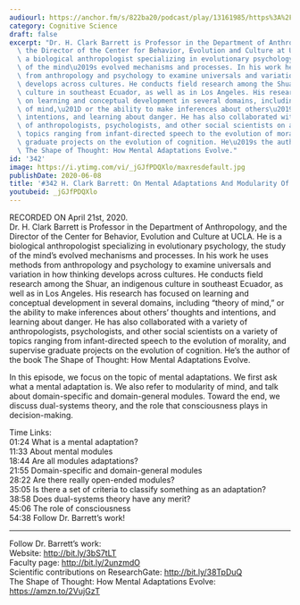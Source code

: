 ```yaml
---
audiourl: https://anchor.fm/s/822ba20/podcast/play/13161985/https%3A%2F%2Fd3ctxlq1ktw2nl.cloudfront.net%2Fproduction%2F2020-4-1%2F69292176-44100-2-96aaa34e0e853.m4a
category: Cognitive Science
draft: false
excerpt: "Dr. H. Clark Barrett is Professor in the Department of Anthropology, and\
  \ the Director of the Center for Behavior, Evolution and Culture at UCLA. He is\
  \ a biological anthropologist specializing in evolutionary psychology, the study\
  \ of the mind\u2019s evolved mechanisms and processes. In his work he uses methods\
  \ from anthropology and psychology to examine universals and variation in how thinking\
  \ develops across cultures. He conducts field research among the Shuar, an indigenous\
  \ culture in southeast Ecuador, as well as in Los Angeles. His research has focused\
  \ on learning and conceptual development in several domains, including \u201Ctheory\
  \ of mind,\u201D or the ability to make inferences about others\u2019 thoughts and\
  \ intentions, and learning about danger. He has also collaborated with a variety\
  \ of anthropologists, psychologists, and other social scientists on a variety of\
  \ topics ranging from infant-directed speech to the evolution of morality, and supervise\
  \ graduate projects on the evolution of cognition. He\u2019s the author of the book\
  \ The Shape of Thought: How Mental Adaptations Evolve."
id: '342'
image: https://i.ytimg.com/vi/_jGJfPDQXlo/maxresdefault.jpg
publishDate: 2020-06-08
title: '#342 H. Clark Barrett: On Mental Adaptations And Modularity Of Mind'
youtubeid: _jGJfPDQXlo
---
```

<div class="timelinks">

RECORDED ON April 21st, 2020.  
Dr. H. Clark Barrett is Professor in the Department of Anthropology, and the Director of the Center for Behavior, Evolution and Culture at UCLA. He is a biological anthropologist specializing in evolutionary psychology, the study of the mind’s evolved mechanisms and processes. In his work he uses methods from anthropology and psychology to examine universals and variation in how thinking develops across cultures. He conducts field research among the Shuar, an indigenous culture in southeast Ecuador, as well as in Los Angeles. His research has focused on learning and conceptual development in several domains, including “theory of mind,” or the ability to make inferences about others’ thoughts and intentions, and learning about danger. He has also collaborated with a variety of anthropologists, psychologists, and other social scientists on a variety of topics ranging from infant-directed speech to the evolution of morality, and supervise graduate projects on the evolution of cognition. He’s the author of the book The Shape of Thought: How Mental Adaptations Evolve.

In this episode, we focus on the topic of mental adaptations. We first ask what a mental adaptation is. We also refer to modularity of mind, and talk about domain-specific and domain-general modules. Toward the end, we discuss dual-systems theory, and the role that consciousness plays in decision-making.

Time Links:  
<time>01:24</time> What is a mental adaptation?  
<time>11:33</time> About mental modules  
<time>18:44</time> Are all modules adaptations?  
<time>21:55</time> Domain-specific and domain-general modules  
<time>28:22</time> Are there really open-ended modules?  
<time>35:05</time> Is there a set of criteria to classify something as an adaptation?  
<time>38:58</time> Does dual-systems theory have any merit?  
<time>45:06</time> The role of consciousness  
<time>54:38</time> Follow Dr. Barrett’s work!

---

Follow Dr. Barrett’s work:  
Website: http://bit.ly/3bS7tLT  
Faculty page: http://bit.ly/2unzmdO  
Scientific contributions on ResearchGate: http://bit.ly/38TpDuQ  
The Shape of Thought: How Mental Adaptations Evolve: https://amzn.to/2VujGzT
</div>

